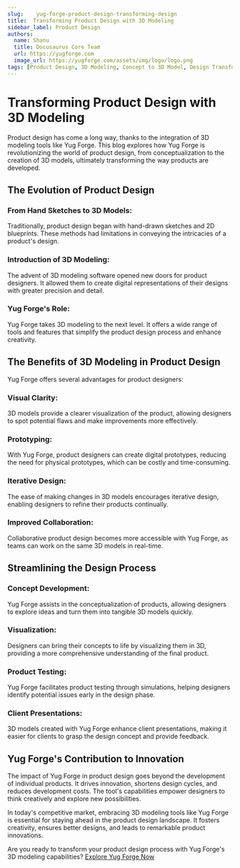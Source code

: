 ```yaml
---
slug:    yug-forge-product-design-transforming-design
title:  Transforming Product Design with 3D Modeling
sidebar_label: Product Design
authors:
  name: Shanu
  title: Docusaurus Core Team
  url: https://yugforge.com
  image_url: https://yugforge.com/assets/img/logo/logo.png
tags: [Product Design, 3D Modeling, Concept to 3D Model, Design Transformation, Yug Forge, docusaurus]
---
```


# Transforming Product Design with 3D Modeling

Product design has come a long way, thanks to the integration of 3D modeling tools like Yug Forge. This blog explores how Yug Forge is revolutionizing the world of product design, from conceptualization to the creation of 3D models, ultimately transforming the way products are developed.

## The Evolution of Product Design

### **From Hand Sketches to 3D Models**: 

Traditionally, product design began with hand-drawn sketches and 2D blueprints. These methods had limitations in conveying the intricacies of a product's design.

### **Introduction of 3D Modeling**: 

The advent of 3D modeling software opened new doors for product designers. It allowed them to create digital representations of their designs with greater precision and detail.

### **Yug Forge's Role**: 

Yug Forge takes 3D modeling to the next level. It offers a wide range of tools and features that simplify the product design process and enhance creativity.

## The Benefits of 3D Modeling in Product Design

Yug Forge offers several advantages for product designers:

### **Visual Clarity**: 

3D models provide a clearer visualization of the product, allowing designers to spot potential flaws and make improvements more effectively.

### **Prototyping**: 

With Yug Forge, product designers can create digital prototypes, reducing the need for physical prototypes, which can be costly and time-consuming.

### **Iterative Design**: 

The ease of making changes in 3D models encourages iterative design, enabling designers to refine their products continually.

### **Improved Collaboration**: 

Collaborative product design becomes more accessible with Yug Forge, as teams can work on the same 3D models in real-time.

## Streamlining the Design Process

### **Concept Development**: 

Yug Forge assists in the conceptualization of products, allowing designers to explore ideas and turn them into tangible 3D models quickly.

### **Visualization**: 

Designers can bring their concepts to life by visualizing them in 3D, providing a more comprehensive understanding of the final product.

### **Product Testing**: 

Yug Forge facilitates product testing through simulations, helping designers identify potential issues early in the design phase.

### **Client Presentations**: 

3D models created with Yug Forge enhance client presentations, making it easier for clients to grasp the design concept and provide feedback.

## Yug Forge's Contribution to Innovation

The impact of Yug Forge in product design goes beyond the development of individual products. It drives innovation, shortens design cycles, and reduces development costs. The tool's capabilities empower designers to think creatively and explore new possibilities.

In today's competitive market, embracing 3D modeling tools like Yug Forge is essential for staying ahead in the product design landscape. It fosters creativity, ensures better designs, and leads to remarkable product innovations.

Are you ready to transform your product design process with Yug Forge's 3D modeling capabilities?
 [Explore Yug Forge Now](https://www.yugforge.com)
